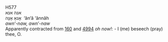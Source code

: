 H577  
אנּה אנּא  
אָנאָ אָנָּה ‎ ‘ân‘â ‘ânnâh  
*awn‘-naw,* *awn‘-naw*  
Apparently contracted from [160](h0160) and [4994](h4994) *oh* *now!*: -
I (me) beseech (pray) thee, O.  
